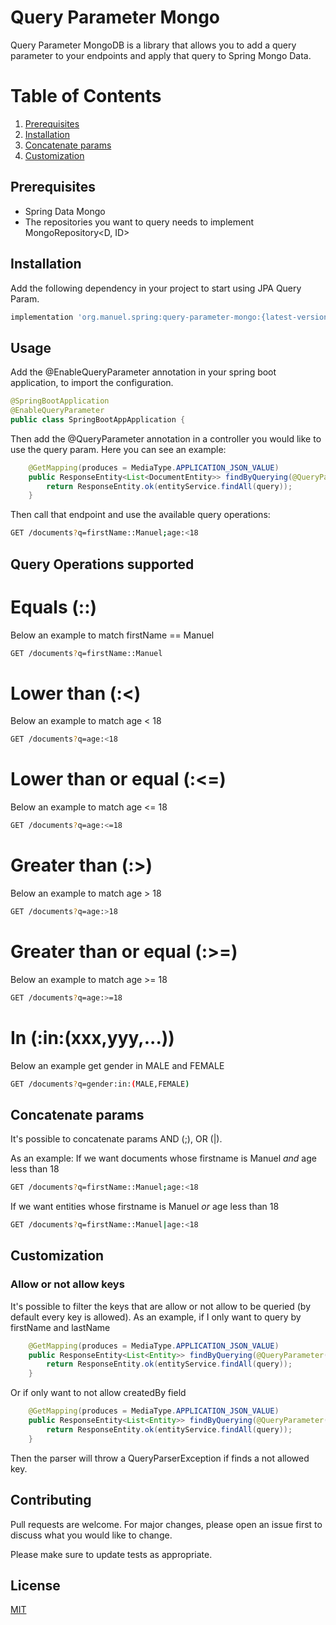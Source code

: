 # Query Parameter Mongo

Query Parameter MongoDB is a library that allows you to add a query parameter to your endpoints and apply that query to Spring Mongo Data.

# Table of Contents
1. [Prerequisites](#prerequisites)
2. [Installation](#installation)
3. [Concatenate params](#concatenate-params)
3. [Customization](#customization)

## Prerequisites

- Spring Data Mongo
- The repositories you want to query needs to implement MongoRepository<D, ID>

## Installation

Add the following dependency in your project to start using JPA Query Param.

```bash
implementation 'org.manuel.spring:query-parameter-mongo:{latest-version}'
```

## Usage

Add the @EnableQueryParameter annotation in your spring boot application, to import the configuration.

```java
@SpringBootApplication
@EnableQueryParameter
public class SpringBootAppApplication {
```

Then add the @QueryParameter annotation in a controller you would like to use the query param.
Here you can see an example:

```java
    @GetMapping(produces = MediaType.APPLICATION_JSON_VALUE)
    public ResponseEntity<List<DocumentEntity>> findByQuerying(@QueryParameter(document = DocumentEntity.class) Query query) {
        return ResponseEntity.ok(entityService.findAll(query));
    }
```

Then call that endpoint and use the available query operations:

```bash
GET /documents?q=firstName::Manuel;age:<18
```

## Query Operations supported

# Equals (::)

Below an example to match firstName == Manuel
```bash
GET /documents?q=firstName::Manuel
```

# Lower than (:<)

Below an example to match age < 18
```bash
GET /documents?q=age:<18
```

# Lower than or equal (:<=)

Below an example to match age <= 18
```bash
GET /documents?q=age:<=18
```

# Greater than (:>)

Below an example to match age > 18
```bash
GET /documents?q=age:>18
```

# Greater than or equal (:>=)

Below an example to match age >= 18
```bash
GET /documents?q=age:>=18
```

# In (:in:(xxx,yyy,...))

Below an example get gender in MALE and FEMALE
```bash
GET /documents?q=gender:in:(MALE,FEMALE)
```

## Concatenate params

It's possible to concatenate params AND (;), OR (|).

As an example:
If we want documents whose firstname is Manuel *and* age less than 18
```bash
GET /documents?q=firstName::Manuel;age:<18
```
If we want entities whose firstname is Manuel *or* age less than 18
```bash
GET /documents?q=firstName::Manuel|age:<18
```

## Customization

### Allow or not allow keys

It's possible to filter the keys that are allow or not allow to be queried (by default every key is allowed).
As an example, if I only want to query by firstName and lastName
```java
    @GetMapping(produces = MediaType.APPLICATION_JSON_VALUE)
    public ResponseEntity<List<Entity>> findByQuerying(@QueryParameter(entity = Entity.class, allowedKeys={"firstName", "lastName"}) Specification<Entity> query) {
        return ResponseEntity.ok(entityService.findAll(query));
    }
```
Or if only want to not allow createdBy field
```java
    @GetMapping(produces = MediaType.APPLICATION_JSON_VALUE)
    public ResponseEntity<List<Entity>> findByQuerying(@QueryParameter(entity = Entity.class, notAllowedKeys="createdBy") Specification<Entity> query) {
        return ResponseEntity.ok(entityService.findAll(query));
    }
```

Then the parser will throw a QueryParserException if finds a not allowed key.

## Contributing
Pull requests are welcome. For major changes, please open an issue first to discuss what you would like to change.

Please make sure to update tests as appropriate.

## License
[MIT](https://choosealicense.com/licenses/mit/)